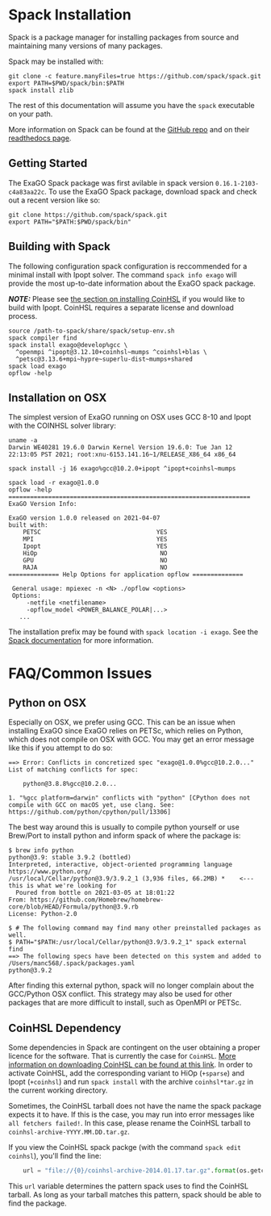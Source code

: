 # Spack Installation

Spack is a package manager for installing packages from source and maintaining many versions of many packages.

Spack may be installed with:
```console
git clone -c feature.manyFiles=true https://github.com/spack/spack.git
export PATH=$PWD/spack/bin:$PATH
spack install zlib
```

The rest of this documentation will assume you have the `spack` executable on your path.

More information on Spack can be found at the [GitHub repo](https://github.com/spack/spack) and on their [readthedocs page](https://spack.readthedocs.io/en/latest/).

## Getting Started

The ExaGO Spack package was first avilable in spack version `0.16.1-2103-c4a83aa22c`.
To use the ExaGO Spack package, download spack and check out a recent version like so:

```console
git clone https://github.com/spack/spack.git
export PATH="$PATH:$PWD/spack/bin"
```

## Building with Spack

The following configuration spack configuration is reccommended for a minimal install with Ipopt solver.
The command `spack info exago` will provide the most up-to-date information about the ExaGO spack package.

***NOTE:*** Please see [the section on installing CoinHSL](#coinhsl-dependency) if you would like to build with Ipopt.
CoinHSL requires a separate license and download process.

```console
source /path-to-spack/share/spack/setup-env.sh
spack compiler find
spack install exago@develop%gcc \
  ^openmpi ^ipopt@3.12.10+coinhsl~mumps ^coinhsl+blas \
  ^petsc@3.13.6+mpi~hypre~superlu-dist~mumps+shared
spack load exago
opflow -help
```

## Installation on OSX

The simplest version of ExaGO running on OSX uses GCC 8-10 and Ipopt with the COINHSL solver library:

```console
uname -a
Darwin WE40281 19.6.0 Darwin Kernel Version 19.6.0: Tue Jan 12 22:13:05 PST 2021; root:xnu-6153.141.16~1/RELEASE_X86_64 x86_64

spack install -j 16 exago%gcc@10.2.0+ipopt ^ipopt+coinhsl~mumps

spack load -r exago@1.0.0
opflow -help
===================================================================
ExaGO Version Info:

ExaGO version 1.0.0 released on 2021-04-07
built with:
	PETSC                                YES
	MPI                                  YES
	Ipopt                                YES
	HiOp                                  NO
	GPU                                   NO
	RAJA                                  NO
============== Help Options for application opflow ==============

 General usage: mpiexec -n <N> ./opflow <options>
 Options:
	 -netfile <netfilename>
	 -opflow_model <POWER_BALANCE_POLAR|...>
   ...
```

The installation prefix may be found with `spack location -i exago`.
See the [Spack documentation](https://spack.readthedocs.io/) for more information.

# FAQ/Common Issues

## Python on OSX

Especially on OSX, we prefer using GCC. This can be an issue when installing ExaGO since ExaGO relies on PETSc, which relies on Python, which does not compile on OSX with GCC.
You may get an error message like this if you attempt to do so:

```shell
==> Error: Conflicts in concretized spec "exago@1.0.0%gcc@10.2.0..."
List of matching conflicts for spec:

    python@3.8.8%gcc@10.2.0...

1. "%gcc platform=darwin" conflicts with "python" [CPython does not compile with GCC on macOS yet, use clang. See: https://github.com/python/cpython/pull/13306]
```

The best way around this is usually to compile python yourself or use Brew/Port to install python and inform spack of where the package is:

```shell
$ brew info python
python@3.9: stable 3.9.2 (bottled)
Interpreted, interactive, object-oriented programming language
https://www.python.org/
/usr/local/Cellar/python@3.9/3.9.2_1 (3,936 files, 66.2MB) *    <--- this is what we're looking for
  Poured from bottle on 2021-03-05 at 18:01:22
From: https://github.com/Homebrew/homebrew-core/blob/HEAD/Formula/python@3.9.rb
License: Python-2.0

$ # The following command may find many other preinstalled packages as well.
$ PATH="$PATH:/usr/local/Cellar/python@3.9/3.9.2_1" spack external find
==> The following specs have been detected on this system and added to /Users/manc568/.spack/packages.yaml
python@3.9.2
```

After finding this external python, spack will no longer complain about the GCC/Python OSX conflict.
This strategy may also be used for other packages that are more difficult to install, such as OpenMPI or PETSc.

## CoinHSL Dependency

Some dependencies in Spack are contingent on the user obtaining a proper licence for the software. 
That is currently the case for `CoinHSL`.
[More information on downloading CoinHSL can be found at this link](https://www.hsl.rl.ac.uk/ipopt/).
In order to activate CoinHSL, add the corresponding variant to HiOp (`+sparse`) and
Ipopt (`+coinhsl`) and run `spack install` with the archive `coinhsl*tar.gz` in
the current working directory.

Sometimes, the CoinHSL tarball does not have the name the spack package expects it to have.
If this is the case, you may run into error messages like `all fetchers failed!`.
In this case, please rename the CoinHSL tarball to `coinhsl-archive-YYYY.MM.DD.tar.gz`.

If you view the CoinHSL spack packge (with the command `spack edit coinhsl`), you'll find the line:
```python
    url = "file://{0}/coinhsl-archive-2014.01.17.tar.gz".format(os.getcwd())
```

This `url` variable determines the pattern spack uses to find the CoinHSL tarball.
As long as your tarball matches this pattern, spack should be able to find the package.

